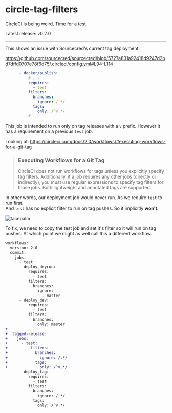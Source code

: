 # circle-tag-filters
CircleCI is being weird. Time for a test.


Latest release: v0.2.0

---

This shows an issue with Sourcecred's current tag deployment.

https://github.com/sourcecred/sourcecred/blob/5727a831a92418d9247d2bd7dffd0707e78f6d75/.circleci/config.yml#L94-L114

```yml
      - docker/publish:
          # ...
          requires:
            - test
          filters:
            branches:
              ignore: /.*/
            tags:
              only: /^v.*/
          # ...
```

This job is intended to run only on tag releases with a `v` prefix.
However it has a requirement on a previous `test` job.

Looking at: https://circleci.com/docs/2.0/workflows/#executing-workflows-for-a-git-tag

> ### Executing Workflows for a Git Tag
>
> CircleCI does not run workflows for tags unless you explicitly specify tag filters. Additionally, if a job requires any other jobs (directly or indirectly), you must use regular expressions to specify tag filters for those jobs. Both lightweight and annotated tags are supported.

In other words, our deployment job would never run. As we require `test` to run first.<br>
And `test` has no explicit filter to run on tag pushes. So it implicitly **won't**.

![facepalm](https://media.giphy.com/media/SEp6Zq6ZkzUNW/giphy.gif)

To fix, we need to copy the test job and set it's filter so it will run on tag pushes.
At which point we might as well call this a different workflow.

```diff
workflows:
  version: 2.0
  commit:
    jobs:
      - test
      - deploy_dryrun:
          requires:
            - test
          filters:
            branches:
              ignore:
                - master
      - deploy_dev:
          requires:
            - test
          filters:
            branches:
              only: master
+
+  tagged-release:
+    jobs:
+      - test:
+          filters:
+            branches:
+              ignore: /.*/
+            tags:
+              only: /^v.*/
      - deploy_tag:
          requires:
            - test
          filters:
            branches:
              ignore: /.*/
            tags:
              only: /^v.*/
```
